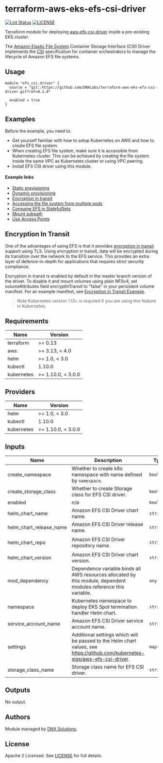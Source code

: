 # terraform-aws-eks-efs-csi-driver

[![Lint Status](https://github.com/DNXLabs/terraform-aws-eks-efs-csi-driver/workflows/Lint/badge.svg)](https://github.com/DNXLabs/terraform-aws-eks-efs-csi-driver/actions)
[![LICENSE](https://img.shields.io/github/license/DNXLabs/terraform-aws-eks-efs-csi-driver)](https://github.com/DNXLabs/terraform-aws-eks-efs-csi-driver/blob/master/LICENSE)

Terraform module for deploying [aws-efs-csi-driver](https://github.com/kubernetes-sigs/aws-efs-csi-driver)  inside a pre-existing EKS cluster.

The [Amazon Elastic File System](https://aws.amazon.com/efs/) Container Storage Interface (CSI) Driver implements the [CSI](https://github.com/container-storage-interface/spec/blob/master/spec.md) specification for container orchestrators to manage the lifecycle of Amazon EFS file systems.

## Usage
```
module "efs_csi_driver" {
  source = "git::https://github.com/DNXLabs/terraform-aws-eks-efs-csi-driver.git?ref=0.1.0"

  enabled = true
}
```

## Examples
Before the example, you need to:

- Get yourself familiar with how to setup Kubernetes on AWS and how to create EFS file system.
- When creating EFS file system, make sure it is accessible from Kubernetes cluster. This can be achieved by creating the file system inside the same VPC as Kubernetes cluster or using VPC peering.
- Install EFS CSI driver using this module.

#### Example links
- [Static provisioning](https://github.com/kubernetes-sigs/aws-efs-csi-driver/blob/master/examples/kubernetes/static_provisioning/README.md)
- [Dynamic provisioning](https://github.com/kubernetes-sigs/aws-efs-csi-driver/blob/master/examples/kubernetes/dynamic_provisioning/README.md)
- [Encryption in transit](https://github.com/kubernetes-sigs/aws-efs-csi-driver/blob/master/examples/kubernetes/encryption_in_transit/README.md)
- [Accessing the file system from multiple pods](https://github.com/kubernetes-sigs/aws-efs-csi-driver/blob/master/examples/kubernetes/multiple_pods/README.md)
- [Consume EFS in StatefulSets](https://github.com/kubernetes-sigs/aws-efs-csi-driver/blob/master/examples/kubernetes/statefulset/README.md)
- [Mount subpath](https://github.com/kubernetes-sigs/aws-efs-csi-driver/blob/master/examples/kubernetes/volume_path/README.md)
- [Use Access Points](https://github.com/kubernetes-sigs/aws-efs-csi-driver/blob/master/examples/kubernetes/access_points/README.md)

## Encryption In Transit

One of the advantages of using EFS is that it provides [encryption in transit](https://aws.amazon.com/blogs/aws/new-encryption-of-data-in-transit-for-amazon-efs/) support using TLS. Using encryption in transit, data will be encrypted during its transition over the network to the EFS service. This provides an extra layer of defence-in-depth for applications that requires strict security compliance.

Encryption in transit is enabled by default in the master branch version of the driver. To disable it and mount volumes using plain NFSv4, set volumeAttributes field encryptInTransit to "false" in your persistent volume manifest. For an example manifest, see [Encryption in Transit Example](https://github.com/kubernetes-sigs/aws-efs-csi-driver/blob/master/examples/kubernetes/encryption_in_transit/specs/pv.yaml).

> Note Kubernetes version 1.13+ is required if you are using this feature in Kubernetes.



<!--- BEGIN_TF_DOCS --->

## Requirements

| Name | Version |
|------|---------|
| terraform | >= 0.13 |
| aws | >= 3.13, < 4.0 |
| helm | >= 1.0, < 3.0 |
| kubectl | 1.10.0 |
| kubernetes | >= 1.10.0, < 3.0.0 |

## Providers

| Name | Version |
|------|---------|
| helm | >= 1.0, < 3.0 |
| kubectl | 1.10.0 |
| kubernetes | >= 1.10.0, < 3.0.0 |

## Inputs

| Name | Description | Type | Default | Required |
|------|-------------|------|---------|:--------:|
| create\_namespace | Whether to create k8s namespace with name defined by `namespace`. | `bool` | `true` | no |
| create\_storage\_class | Whether to create Storage class for EFS CSI driver. | `bool` | `true` | no |
| enabled | n/a | `bool` | `true` | no |
| helm\_chart\_name | Amazon EFS CSI Driver chart name. | `string` | `"aws-efs-csi-driver"` | no |
| helm\_chart\_release\_name | Amazon EFS CSI Driver release name. | `string` | `"aws-efs-csi-driver"` | no |
| helm\_chart\_repo | Amazon EFS CSI Driver repository name. | `string` | `"https://kubernetes-sigs.github.io/aws-efs-csi-driver/"` | no |
| helm\_chart\_version | Amazon EFS CSI Driver chart version. | `string` | `"1.2.4"` | no |
| mod\_dependency | Dependence variable binds all AWS resources allocated by this module, dependent modules reference this variable. | `any` | `null` | no |
| namespace | Kubernetes namespace to deploy EKS Spot termination handler Helm chart. | `string` | `"aws-efs-csi-driver"` | no |
| service\_account\_name | Amazon EFS CSI Driver service account name. | `string` | `"aws-efs-csi-driver"` | no |
| settings | Additional settings which will be passed to the Helm chart values, see https://github.com/kubernetes-sigs/aws-efs-csi-driver. | `map(any)` | `{}` | no |
| storage\_class\_name | Storage class name for EFS CSI driver. | `string` | `"efs-sc"` | no |

## Outputs

No output.

<!--- END_TF_DOCS --->

## Authors

Module managed by [DNX Solutions](https://github.com/DNXLabs).

## License

Apache 2 Licensed. See [LICENSE](https://github.com/DNXLabs/terraform-aws-eks-efs-csi-driver/blob/master/LICENSE) for full details.
